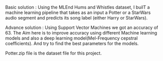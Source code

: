 Basic solution : Using the MLEnd Hums and Whistles dataset, I builT a machine learning pipeline that takes as an input a Potter or a StarWars audio segment and predicts its song label (either Harry or StarWars).

Advance solution : Using Support Vector Machines we got an accuracy of 63. The Aim here is to improve accuracy using different Machine learning models and also a deep learning model(Mel-Frequency cepstral coefficients). And try to find the best parameters for the models.

Potter.zip file is the dataset file for this project.
